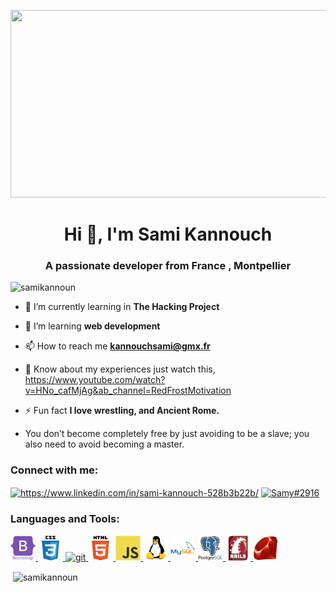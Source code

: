 
  <p align="center">
  <img width="1000" height="300" src="https://upload.wikimedia.org/wikipedia/commons/thumb/6/6d/Jean-Leon_Gerome_Pollice_Verso_%28cropped2%29.jpg/789px-Jean-Leon_Gerome_Pollice_Verso_%28cropped2%29.jpg">
</p>




<h1 align="center">Hi 👋, I'm Sami Kannouch</h1>
<h3 align="center">A passionate developer from France , Montpellier</h3>

<p align="left"> <img src="https://komarev.com/ghpvc/?username=samikannoun&label=Profile%20views&color=0e75b6&style=flat" alt="samikannoun" /> </p>

- 🔭 I’m currently learning in **The Hacking Project**

- 🌱 I’m learning **web development**

- 📫 How to reach me **kannouchsami@gmx.fr**

- 📄 Know about my experiences just watch this, https://www.youtube.com/watch?v=HNo_cafMjAg&ab_channel=RedFrostMotivation 
 
- ⚡ Fun fact **I love wrestling, and Ancient Rome.**

- You don’t become completely free by just avoiding to be a slave; you also need to avoid becoming a master.

<h3 align="left">Connect with me:</h3>
<p align="left">
<a href="https://www.linkedin.com/in/sami-kannouch-528b3b22b/?trk=public_profile_browsemap&originalSubdomain=fr" target="blank"><img align="center" src="https://raw.githubusercontent.com/rahuldkjain/github-profile-readme-generator/master/src/images/icons/Social/linked-in-alt.svg" alt="https://www.linkedin.com/in/sami-kannouch-528b3b22b/" height="30" width="40" /></a>
<a href="https://discord.gg/Samy#2916" target="blank"><img align="center" src="https://raw.githubusercontent.com/rahuldkjain/github-profile-readme-generator/master/src/images/icons/Social/discord.svg" alt="Samy#2916" height="30" width="40" /></a>
</p>

<h3 align="left">Languages and Tools:</h3>
<p align="left"> <a href="https://getbootstrap.com" target="_blank" rel="noreferrer"> <img src="https://raw.githubusercontent.com/devicons/devicon/master/icons/bootstrap/bootstrap-plain-wordmark.svg" alt="bootstrap" width="40" height="40"/> </a> <a href="https://www.w3schools.com/css/" target="_blank" rel="noreferrer"> <img src="https://raw.githubusercontent.com/devicons/devicon/master/icons/css3/css3-original-wordmark.svg" alt="css3" width="40" height="40"/> </a> <a href="https://git-scm.com/" target="_blank" rel="noreferrer"> <img src="https://www.vectorlogo.zone/logos/git-scm/git-scm-icon.svg" alt="git" width="40" height="40"/> </a> <a href="https://www.w3.org/html/" target="_blank" rel="noreferrer"> <img src="https://raw.githubusercontent.com/devicons/devicon/master/icons/html5/html5-original-wordmark.svg" alt="html5" width="40" height="40"/> </a> <a href="https://developer.mozilla.org/en-US/docs/Web/JavaScript" target="_blank" rel="noreferrer"> <img src="https://raw.githubusercontent.com/devicons/devicon/master/icons/javascript/javascript-original.svg" alt="javascript" width="40" height="40"/> </a> <a href="https://www.linux.org/" target="_blank" rel="noreferrer"> <img src="https://raw.githubusercontent.com/devicons/devicon/master/icons/linux/linux-original.svg" alt="linux" width="40" height="40"/> </a> <a href="https://www.mysql.com/" target="_blank" rel="noreferrer"> <img src="https://raw.githubusercontent.com/devicons/devicon/master/icons/mysql/mysql-original-wordmark.svg" alt="mysql" width="40" height="40"/> </a> <a href="https://www.postgresql.org" target="_blank" rel="noreferrer"> <img src="https://raw.githubusercontent.com/devicons/devicon/master/icons/postgresql/postgresql-original-wordmark.svg" alt="postgresql" width="40" height="40"/> </a> <a href="https://rubyonrails.org" target="_blank" rel="noreferrer"> <img src="https://raw.githubusercontent.com/devicons/devicon/master/icons/rails/rails-original-wordmark.svg" alt="rails" width="40" height="40"/> </a> <a href="https://www.ruby-lang.org/en/" target="_blank" rel="noreferrer"> <img src="https://raw.githubusercontent.com/devicons/devicon/master/icons/ruby/ruby-original.svg" alt="ruby" width="40" height="40"/> </a> </p>

<p>&nbsp;<img align="center" src="https://github-readme-stats.vercel.app/api?username=samikannoun&show_icons=true&locale=en" alt="samikannoun" /></p>
